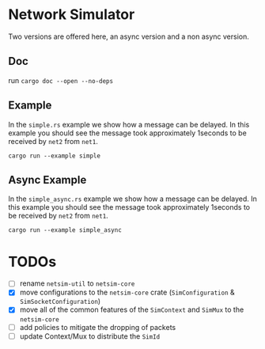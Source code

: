 # Network Simulator

Two versions are offered here, an async version and a non async version.

## Doc

run `cargo doc --open --no-deps`

## Example

In the `simple.rs` example we show how a message can be delayed. In this
example you should see the message took approximately 1seconds to be received
by `net2` from `net1`.

```
cargo run --example simple
```

## Async Example

In the `simple_async.rs` example we show how a message can be delayed. In this
example you should see the message took approximately 1seconds to be received
by `net2` from `net1`.

```
cargo run --example simple_async
```

# TODOs

- [ ] rename `netsim-util` to `netsim-core`
- [x] move configurations to the `netsim-core` crate (`SimConfiguration` & `SimSocketConfiguration`)
- [x] move all of the common features of the `SimContext` and `SimMux` to the `netsim-core`
- [ ] add policies to mitigate the dropping of packets
- [ ] update Context/Mux to distribute the `SimId`